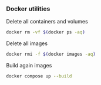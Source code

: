 ### Docker utilities

Delete all containers and volumes
```bash 
docker rm -vf $(docker ps -aq)
```
Delete all images 
```bash
docker rmi -f $(docker images -aq)
```
Build again images
```bash
docker compose up --build
```
